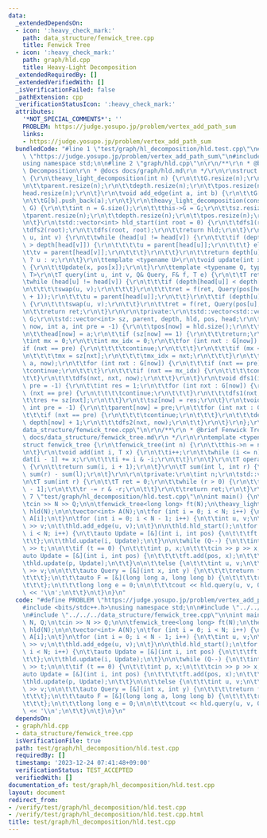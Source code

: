 ```yaml
---
data:
  _extendedDependsOn:
  - icon: ':heavy_check_mark:'
    path: data_structure/fenwick_tree.cpp
    title: Fenwick Tree
  - icon: ':heavy_check_mark:'
    path: graph/hld.cpp
    title: Heavy-Light Decomposition
  _extendedRequiredBy: []
  _extendedVerifiedWith: []
  _isVerificationFailed: false
  _pathExtension: cpp
  _verificationStatusIcon: ':heavy_check_mark:'
  attributes:
    '*NOT_SPECIAL_COMMENTS*': ''
    PROBLEM: https://judge.yosupo.jp/problem/vertex_add_path_sum
    links:
    - https://judge.yosupo.jp/problem/vertex_add_path_sum
  bundledCode: "#line 1 \"test/graph/hl_decomposition/hld.test.cpp\"\n#define PROBLEM\
    \ \"https://judge.yosupo.jp/problem/vertex_add_path_sum\"\n#include <bits/stdc++.h>\n\
    using namespace std;\n\n#line 2 \"graph/hld.cpp\"\n\r\n/**\r\n * @brief Heavy-Light\
    \ Decomposition\r\n * @docs docs/graph/hld.md\r\n */\r\n\r\nstruct heavy_light_decomposition\
    \ {\r\n\theavy_light_decomposition(int n) {\r\n\t\tG.resize(n);\r\n\t\tsz.resize(n);\r\
    \n\t\tparent.resize(n);\r\n\t\tdepth.resize(n);\r\n\t\tpos.resize(n);\r\n\t\t\
    head.resize(n);\r\n\t}\r\n\tvoid add_edge(int a, int b) {\r\n\t\tG[a].push_back(b);\r\
    \n\t\tG[b].push_back(a);\r\n\t}\r\n\theavy_light_decomposition(const std::vector<std::vector<int>>&\
    \ G) {\r\n\t\tint n = G.size();\r\n\t\tthis->G = G;\r\n\t\tsz.resize(n);\r\n\t\
    \tparent.resize(n);\r\n\t\tdepth.resize(n);\r\n\t\tpos.resize(n);\r\n\t\thead.resize(n);\r\
    \n\t}\r\n\tstd::vector<int> hld_start(int root = 0) {\r\n\t\tdfs1(root);\r\n\t\
    \tdfs2(root);\r\n\t\tdfs(root, root);\r\n\t\treturn hld;\r\n\t}\r\n\tint lca(int\
    \ u, int v) {\r\n\t\twhile (head[u] != head[v]) {\r\n\t\t\tif (depth[head[u]]\
    \ > depth[head[v]]) {\r\n\t\t\t\tu = parent[head[u]];\r\n\t\t\t} else {\r\n\t\t\
    \t\tv = parent[head[v]];\r\n\t\t\t}\r\n\t\t}\r\n\t\treturn depth[u] < depth[v]\
    \ ? u : v;\r\n\t}\r\n\ttemplate <typename U>\r\n\tvoid update(int x, U& Update)\
    \ {\r\n\t\tUpdate(x, pos[x]);\r\n\t}\r\n\ttemplate <typename Q, typename F, typename\
    \ T>\r\n\tT query(int u, int v, Q& Query, F& f, T e) {\r\n\t\tT ret = e;\r\n\t\
    \twhile (head[u] != head[v]) {\r\n\t\t\tif (depth[head[u]] < depth[head[v]]) {\r\
    \n\t\t\t\tswap(u, v);\r\n\t\t\t}\r\n\t\t\tret = f(ret, Query(pos[head[u]], pos[u]\
    \ + 1));\r\n\t\t\tu = parent[head[u]];\r\n\t\t}\r\n\t\tif (depth[u] > depth[v])\
    \ {\r\n\t\t\tswap(u, v);\r\n\t\t}\r\n\t\tret = f(ret, Query(pos[u], pos[v] + 1));\r\
    \n\t\treturn ret;\r\n\t}\r\n\r\n\tprivate:\r\n\tstd::vector<std::vector<int>>\
    \ G;\r\n\tstd::vector<int> sz, parent, depth, hld, pos, head;\r\n\tvoid dfs(int\
    \ now, int a, int pre = -1) {\r\n\t\tpos[now] = hld.size();\r\n\t\thld.push_back(now);\r\
    \n\t\thead[now] = a;\r\n\t\tif (sz[now] == 1) {\r\n\t\t\treturn;\r\n\t\t}\r\n\t\
    \tint mx = 0;\r\n\t\tint mx_idx = 0;\r\n\t\tfor (int nxt : G[now]) {\r\n\t\t\t\
    if (nxt == pre) {\r\n\t\t\t\tcontinue;\r\n\t\t\t}\r\n\t\t\tif (mx < sz[nxt]) {\r\
    \n\t\t\t\tmx = sz[nxt];\r\n\t\t\t\tmx_idx = nxt;\r\n\t\t\t}\r\n\t\t}\r\n\t\tdfs(mx_idx,\
    \ a, now);\r\n\t\tfor (int nxt : G[now]) {\r\n\t\t\tif (nxt == pre) {\r\n\t\t\t\
    \tcontinue;\r\n\t\t\t}\r\n\t\t\tif (nxt == mx_idx) {\r\n\t\t\t\tcontinue;\r\n\t\
    \t\t}\r\n\t\t\tdfs(nxt, nxt, now);\r\n\t\t}\r\n\t}\r\n\tvoid dfs1(int now, int\
    \ pre = -1) {\r\n\t\tint res = 1;\r\n\t\tfor (int nxt : G[now]) {\r\n\t\t\tif\
    \ (nxt == pre) {\r\n\t\t\t\tcontinue;\r\n\t\t\t}\r\n\t\t\tdfs1(nxt, now);\r\n\t\
    \t\tres += sz[nxt];\r\n\t\t}\r\n\t\tsz[now] = res;\r\n\t}\r\n\tvoid dfs2(int now,\
    \ int pre = -1) {\r\n\t\tparent[now] = pre;\r\n\t\tfor (int nxt : G[now]) {\r\n\
    \t\t\tif (nxt == pre) {\r\n\t\t\t\tcontinue;\r\n\t\t\t}\r\n\t\t\tdepth[nxt] =\
    \ depth[now] + 1;\r\n\t\t\tdfs2(nxt, now);\r\n\t\t}\r\n\t}\r\n};\r\n#line 2 \"\
    data_structure/fenwick_tree.cpp\"\n\r\n/**\r\n * @brief Fenwick Tree\r\n * @docs\
    \ docs/data_structure/fenwick_tree.md\r\n */\r\n\r\ntemplate <typename T>\r\n\
    struct fenwick_tree {\r\n\tfenwick_tree(int n) {\r\n\t\tthis->n = n;\r\n\t\tdat.resize(n);\r\
    \n\t}\r\n\tvoid add(int i, T x) {\r\n\t\ti++;\r\n\t\twhile (i <= n) {\r\n\t\t\t\
    dat[i - 1] += x;\r\n\t\t\ti += i & -i;\r\n\t\t}\r\n\t}\r\n\tT operator[](int i)\
    \ {\r\n\t\treturn sum(i, i + 1);\r\n\t}\r\n\tT sum(int l, int r) {\r\n\t\treturn\
    \ sum(r) - sum(l);\r\n\t}\r\n\r\n\tprivate:\r\n\tint n;\r\n\tstd::vector<T> dat;\r\
    \n\tT sum(int r) {\r\n\t\tT ret = 0;\r\n\t\twhile (r > 0) {\r\n\t\t\tret += dat[r\
    \ - 1];\r\n\t\t\tr -= r & -r;\r\n\t\t}\r\n\t\treturn ret;\r\n\t}\r\n};\n#line\
    \ 7 \"test/graph/hl_decomposition/hld.test.cpp\"\n\nint main() {\n\tint N, Q;\n\
    \tcin >> N >> Q;\n\n\tfenwick_tree<long long> ft(N);\n\theavy_light_decomposition\
    \ hld(N);\n\n\tvector<int> A(N);\n\tfor (int i = 0; i < N; i++) {\n\t\tcin >>\
    \ A[i];\n\t}\n\tfor (int i = 0; i < N - 1; i++) {\n\t\tint u, v;\n\t\tcin >> u\
    \ >> v;\n\t\thld.add_edge(u, v);\n\t}\n\n\thld.hld_start();\n\tfor (int i = 0;\
    \ i < N; i++) {\n\t\tauto Update = [&](int i, int pos) {\n\t\t\tft.add(pos, A[i]);\n\
    \t\t};\n\t\thld.update(i, Update);\n\t}\n\n\twhile (Q--) {\n\t\tint t;\n\t\tcin\
    \ >> t;\n\n\t\tif (t == 0) {\n\t\t\tint p, x;\n\t\t\tcin >> p >> x;\n\n\t\t\t\
    auto Update = [&](int i, int pos) {\n\t\t\t\tft.add(pos, x);\n\t\t\t};\n\n\t\t\
    \thld.update(p, Update);\n\t\t}\n\n\t\telse {\n\t\t\tint u, v;\n\t\t\tcin >> u\
    \ >> v;\n\n\t\t\tauto Query = [&](int x, int y) {\n\t\t\t\treturn ft.sum(x, y);\n\
    \t\t\t};\n\t\t\tauto F = [&](long long a, long long b) {\n\t\t\t\treturn a + b;\n\
    \t\t\t};\n\t\t\tlong long e = 0;\n\n\t\t\tcout << hld.query(u, v, Query, F, e)\
    \ << '\\n';\n\t\t}\n\t}\n}\n"
  code: "#define PROBLEM \"https://judge.yosupo.jp/problem/vertex_add_path_sum\"\n\
    #include <bits/stdc++.h>\nusing namespace std;\n\n#include \"../../../graph/hld.cpp\"\
    \n#include \"../../../data_structure/fenwick_tree.cpp\"\n\nint main() {\n\tint\
    \ N, Q;\n\tcin >> N >> Q;\n\n\tfenwick_tree<long long> ft(N);\n\theavy_light_decomposition\
    \ hld(N);\n\n\tvector<int> A(N);\n\tfor (int i = 0; i < N; i++) {\n\t\tcin >>\
    \ A[i];\n\t}\n\tfor (int i = 0; i < N - 1; i++) {\n\t\tint u, v;\n\t\tcin >> u\
    \ >> v;\n\t\thld.add_edge(u, v);\n\t}\n\n\thld.hld_start();\n\tfor (int i = 0;\
    \ i < N; i++) {\n\t\tauto Update = [&](int i, int pos) {\n\t\t\tft.add(pos, A[i]);\n\
    \t\t};\n\t\thld.update(i, Update);\n\t}\n\n\twhile (Q--) {\n\t\tint t;\n\t\tcin\
    \ >> t;\n\n\t\tif (t == 0) {\n\t\t\tint p, x;\n\t\t\tcin >> p >> x;\n\n\t\t\t\
    auto Update = [&](int i, int pos) {\n\t\t\t\tft.add(pos, x);\n\t\t\t};\n\n\t\t\
    \thld.update(p, Update);\n\t\t}\n\n\t\telse {\n\t\t\tint u, v;\n\t\t\tcin >> u\
    \ >> v;\n\n\t\t\tauto Query = [&](int x, int y) {\n\t\t\t\treturn ft.sum(x, y);\n\
    \t\t\t};\n\t\t\tauto F = [&](long long a, long long b) {\n\t\t\t\treturn a + b;\n\
    \t\t\t};\n\t\t\tlong long e = 0;\n\n\t\t\tcout << hld.query(u, v, Query, F, e)\
    \ << '\\n';\n\t\t}\n\t}\n}\n"
  dependsOn:
  - graph/hld.cpp
  - data_structure/fenwick_tree.cpp
  isVerificationFile: true
  path: test/graph/hl_decomposition/hld.test.cpp
  requiredBy: []
  timestamp: '2023-12-24 07:41:48+09:00'
  verificationStatus: TEST_ACCEPTED
  verifiedWith: []
documentation_of: test/graph/hl_decomposition/hld.test.cpp
layout: document
redirect_from:
- /verify/test/graph/hl_decomposition/hld.test.cpp
- /verify/test/graph/hl_decomposition/hld.test.cpp.html
title: test/graph/hl_decomposition/hld.test.cpp
---
```


